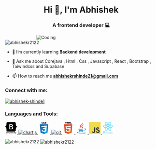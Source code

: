
<h1 align="center">Hi 👋, I'm Abhishek</h1>
<h3 align="center">A frontend developer 💻</h3>
<img  align="right" alt="Coding" width="400" src="https://media2.giphy.com/media/v1.Y2lkPTc5MGI3NjExZjFoZ3Izb2JvNmdxNHFkbDdqNWRybjk4NnoxeXUwMHpmMHl6NWoyOCZlcD12MV9pbnRlcm5hbF9naWZfYnlfaWQmY3Q9Zw/qgQUggAC3Pfv687qPC/giphy.gif"  />

<p align="left"> <img src="https://komarev.com/ghpvc/?username=abhishekr2122&label=Profile%20views&color=0e75b6&style=flat" alt="abhishekr2122" /> </p>

- 🌱 I’m currently learning **Backend development**

- 💬 Ask me about  Corejava ,  Html , Css , Javascript , React , Bootstrap , Taiwindcss and Supabase

- 📫 How to reach me **abhishekrshinde21@gmail.com**

<h3 align="left">Connect with me:</h3>
<p align="left">
<a href="https://linkedin.com/in/abhishek-shinde1" target="blank"><img align="center" src="https://raw.githubusercontent.com/rahuldkjain/github-profile-readme-generator/master/src/images/icons/Social/linked-in-alt.svg" alt="abhishek-shinde1" height="30" width="40" /></a>
</p>

<h3 align="left">Languages and Tools:</h3>
<p align="left"> <a href="https://getbootstrap.com" target="_blank" rel="noreferrer"> <img src="https://raw.githubusercontent.com/devicons/devicon/master/icons/bootstrap/bootstrap-plain-wordmark.svg" alt="bootstrap" width="40" height="40"/> </a> <a href="https://www.chartjs.org" target="_blank" rel="noreferrer"> <img src="https://www.chartjs.org/media/logo-title.svg" alt="chartjs" width="40" height="40"/> </a> <a href="https://www.w3schools.com/css/" target="_blank" rel="noreferrer"> <img src="https://raw.githubusercontent.com/devicons/devicon/master/icons/css3/css3-original-wordmark.svg" alt="css3" width="40" height="40"/> </a> <a href="https://git-scm.com/" target="_blank" rel="noreferrer"> <img src="https://www.vectorlogo.zone/logos/git-scm/git-scm-icon.svg" alt="git" width="40" height="40"/> </a> <a href="https://www.w3.org/html/" target="_blank" rel="noreferrer"> <img src="https://raw.githubusercontent.com/devicons/devicon/master/icons/html5/html5-original-wordmark.svg" alt="html5" width="40" height="40"/> </a> <a href="https://www.java.com" target="_blank" rel="noreferrer"> <img src="https://raw.githubusercontent.com/devicons/devicon/master/icons/java/java-original.svg" alt="java" width="40" height="40"/> </a> <a href="https://developer.mozilla.org/en-US/docs/Web/JavaScript" target="_blank" rel="noreferrer"> <img src="https://raw.githubusercontent.com/devicons/devicon/master/icons/javascript/javascript-original.svg" alt="javascript" width="40" height="40"/> </a> <a href="https://reactjs.org/" target="_blank" rel="noreferrer"> <img src="https://raw.githubusercontent.com/devicons/devicon/master/icons/react/react-original-wordmark.svg" alt="react" width="40" height="40"/> </a> </p>

<p><img align="left" src="https://github-readme-stats.vercel.app/api/top-langs?username=abhishekr2122&show_icons=true&locale=en&layout=compact" alt="abhishekr2122" /></p>

<p>&nbsp;<img align="center" src="https://github-readme-stats.vercel.app/api?username=abhishekr2122&show_icons=true&locale=en" alt="abhishekr2122" /></p>
